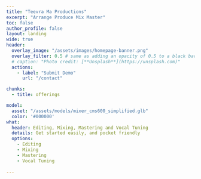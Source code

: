 ```yaml
---
title: "Teevra Ma Productions"
excerpt: "Arrange Produce Mix Master"
toc: false
author_profile: false
layout: landing
wide: true
header:
  overlay_image: "/assets/images/homepage-banner.png"
  overlay_filter: 0.5 # same as adding an opacity of 0.5 to a black background
  # caption: "Photo credit: [**Unsplash**](https://unsplash.com)"
  actions:
    - label: "Submit Demo"
      url: "/contact"

chunks:
  - title: offerings

model:
  asset: "/assets/models/mixer_cms600_simplified.glb"
  color: '#000000'
what:
  header: Editing, Mixing, Mastering and Vocal Tuning
  details: Get started easily, and pocket friendly
  options:
    - Editing
    - Mixing
    - Mastering
    - Vocal Tuning 
    
---
```



